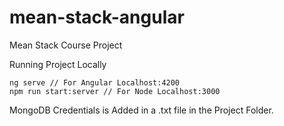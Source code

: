 # mean-stack-angular

Mean Stack Course Project

Running Project Locally

    ng serve // For Angular Localhost:4200
    npm run start:server // For Node Localhost:3000

MongoDB Credentials is Added in a .txt file in the Project Folder.
